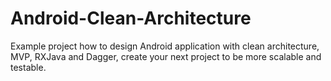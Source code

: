 # Android-Clean-Architecture
Example project how to design Android application with clean architecture, MVP, RXJava and Dagger, create your next project to be more scalable and testable.